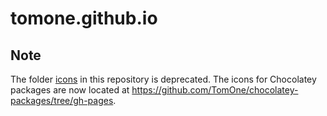 tomone.github.io
================
## Note
The folder [icons](https://github.com/TomOne/tomone.github.io/tree/master/icons) in this repository is deprecated. The icons for Chocolatey packages are now located at https://github.com/TomOne/chocolatey-packages/tree/gh-pages.